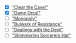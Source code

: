- [x] ["Clear the Cave!"](clear-the-mine/desc.md)
- [x] ["Damn Orcs!"](orcs/desc.md)
- [ ] ["Monopoly"](monopoly/desc.md)
- [ ] ["Bulwark of Resistance"](bulwark/desc.md)
- [ ] ["Dealings with the Devil"](devil/desc.md)
- [ ] ["Shimmering Sorcerers Hat"](hat/desc.md)
